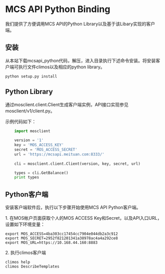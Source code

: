 # MCS API Python Binding #

我们提供了方便调用MCS API的Python Library以及基于该Libary实现的客户端。

## 安装 ##

从本站下载mcsapi_python代码，解压，进入目录执行下述命令安装。将安装客户端可执行文件climos以及相应的python library。

    python setup.py install

## Python Library ##

通过mosclient.client.Client生成客户端实例，API接口实现参见mosclient/v1/client.py。

示例代码如下：

```python
    import mosclient
    
    version = '1'
    key = 'MOS_ACCESS_KEY'
    secret = 'MOS_ACCESS_SECRET'
    url = 'https://mcsapi.meituan.com:8333/'
    
    cli = mosclient.client.Client(version, key, secret, url)

    types = cli.GetBalance()
    print types
```

## Python客户端 ##

安装客户端软件后，执行以下步骤开始使用MCS API Python客户端。

1\. 在MOS帐户页面获取个人的MOS ACCESS Key和Secret，以及API入口URL，设置如下环境变量：

    export MOS_ACCESS=4ba303cc17454cc7904e044db2a3c912
    export MOS_SECRET=2952f821201341a38978ac4a4a292ce8
    export MOS_URL=https://10.168.44.160:8883

2\. 执行climos客户端

    climos help
    climos DescribeTemplates

